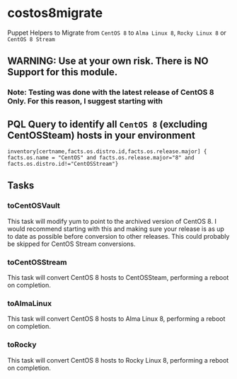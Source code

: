 # costos8migrate

Puppet Helpers to Migrate from `CentOS 8` to `Alma Linux 8`, `Rocky Linux 8` or `CentOS 8 Stream`

## WARNING: Use at your own risk. There is NO Support for this module.

### Note: Testing was done with the latest release of CentOS 8 Only. For this reason, I suggest starting with 


## PQL Query to identify all `CentOS 8` (excluding CentOSSteam) hosts in your environment

```inventory[certname,facts.os.distro.id,facts.os.release.major] { facts.os.name = "CentOS" and facts.os.release.major="8" and facts.os.distro.id!="CentOSStream"}```

## Tasks

### toCentOSVault

This task will modify yum to point to the archived version of CentOS 8. 
I would recommend starting with this and making sure your release is as up to date as possible before conversion to other releases.
This could probably be skipped for CentOS Stream conversions.

### toCentOSStream

This task will convert CentOS 8 hosts to CentOSSteam, performing a reboot on completion.

### toAlmaLinux

This task will convert CentOS 8 hosts to Alma Linux 8, performing a reboot on completion.

### toRocky

This task will convert CentOS 8 hosts to Rocky Linux 8, performing a reboot on completion.


